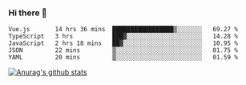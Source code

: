### Hi there 👋



<!--
**webB1an/webB1an** is a ✨ _special_ ✨ repository because its `README.md` (this file) appears on your GitHub profile.

Here are some ideas to get you started:

- 🔭 I’m currently working on ...
- 🌱 I’m currently learning ...
- 👯 I’m looking to collaborate on ...
- 🤔 I’m looking for help with ...
- 💬 Ask me about ...
- 📫 How to reach me: ...
- 😄 Pronouns: ...
- ⚡ Fun fact: ...
-->

<!--START_SECTION:waka-->
```text
Vue.js       14 hrs 36 mins  █████████████████▒░░░░░░░   69.27 % 
TypeScript   3 hrs           ███▓░░░░░░░░░░░░░░░░░░░░░   14.28 % 
JavaScript   2 hrs 18 mins   ██▓░░░░░░░░░░░░░░░░░░░░░░   10.95 % 
JSON         22 mins         ▒░░░░░░░░░░░░░░░░░░░░░░░░   01.75 % 
YAML         20 mins         ▒░░░░░░░░░░░░░░░░░░░░░░░░   01.59 % 
```
<!--END_SECTION:waka-->


[![Anurag's github stats](https://github-readme-stats.vercel.app/api?username=webB1an&show_icons=true&theme=radical)](https://github.com/anuraghazra/github-readme-stats)

